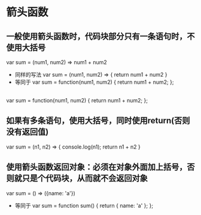 # 箭头函数

## 一般使用箭头函数时，代码块部分只有一条语句时，不使用大括号
var sum = (num1, num2) => num1 + num2 <br>
* 同样的写法
var sum = (num1, num2) => { return num1 + num2 }
* 等同于
var sum = function(num1, num2) {
  return num1 + num2;
};
<br>
var sum = function(num1, num2) {
  return num1 + num2;
};

## 如果有多条语句，使用大括号，同时使用return(否则没有返回值)
var sum = (n1, n2) => {
  console.log(n1);
  return n1 + n2
}
## 使用箭头函数返回对象：必须在对象外面加上括号，否则就只是个代码块，从而就不会返回对象
var sum = () => ({name: 'a'})<br>
* 等同于
var sum = function sum() {
  return { name: 'a' };
};

